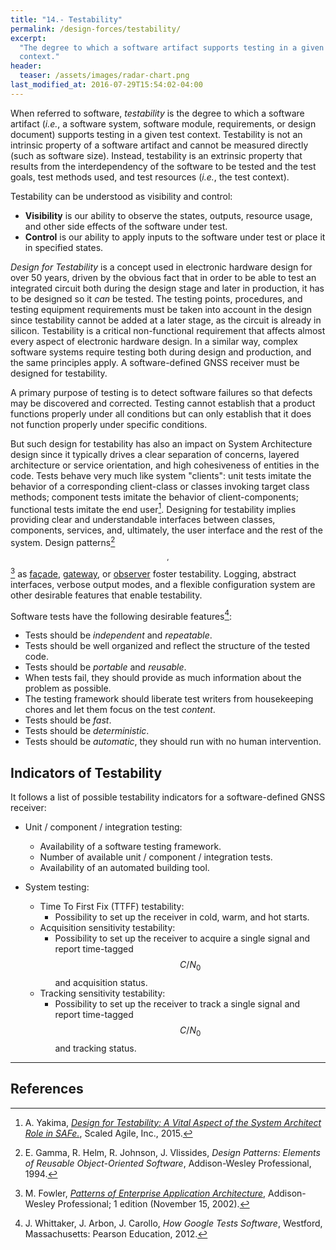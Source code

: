 ```yaml
---
title: "14.- Testability"
permalink: /design-forces/testability/
excerpt:
  "The degree to which a software artifact supports testing in a given test
  context."
header:
  teaser: /assets/images/radar-chart.png
last_modified_at: 2016-07-29T15:54:02-04:00
---
```


When referred to software, _testability_ is the degree to which a software
artifact (_i.e._, a software system, software module, requirements, or design
document) supports testing in a given test context. Testability is not an
intrinsic property of a software artifact and cannot be measured directly (such
as software size). Instead, testability is an extrinsic property that results
from the interdependency of the software to be tested and the test goals, test
methods used, and test resources (_i.e._, the test context).

Testability can be understood as visibility and control:

 * **Visibility** is our ability to observe the states, outputs, resource usage,
   and other side effects of the software under test.
 * **Control** is our ability to apply inputs to the software under test or
   place it in specified states.

_Design for Testability_ is a concept used in electronic hardware design for
over 50 years, driven by the obvious fact that in order to be able to test an
integrated circuit both during the design stage and later in production, it has
to be designed so it _can_ be tested. The testing points, procedures, and
testing equipment requirements must be taken into account in the design since
testability cannot be added at a later stage, as the circuit is already in
silicon. Testability is a critical non-functional requirement that affects
almost every aspect of electronic hardware design. In a similar way, complex
software systems require testing both during design and production, and the same
principles apply. A software-defined GNSS receiver must be designed for
testability.

A primary purpose of testing is to detect software failures so that defects may
be discovered and corrected. Testing cannot establish that a product functions
properly under all conditions but can only establish that it does not function
properly under specific conditions.

But such design for testability has also an impact on System Architecture design
since it typically drives a clear separation of concerns, layered architecture
or service orientation, and high cohesiveness of entities in the code. Tests
behave very much like system "clients": unit tests imitate the behavior of a
corresponding client-class or classes invoking target class methods; component
tests imitate the behavior of client-components; functional tests imitate the
end user[^Yakima]. Designing for testability implies providing clear and
understandable interfaces between classes, components, services, and,
ultimately, the user interface and the rest of the system. Design
patterns[^GoF94]$$ ^{,} $$[^Fowler02] as
[fa&ccedil;ade](https://en.wikipedia.org/wiki/Facade_pattern),
[gateway](https://martinfowler.com/eaaCatalog/gateway.html), or
[observer](https://en.wikipedia.org/wiki/Observer_pattern) foster testability.
Logging, abstract interfaces, verbose output modes, and a flexible configuration
system are other desirable features that enable testability.

Software tests have the following desirable features[^Whittaker12]:

* Tests should be _independent_ and _repeatable_.
* Tests should be well organized and reflect the structure of the tested code.
* Tests should be _portable_ and _reusable_.
* When tests fail, they should provide as much information about the problem as
  possible.
* The testing framework should liberate test writers from housekeeping chores
  and let them focus on the test _content_.
* Tests should be _fast_.
* Tests should be _deterministic_.
* Tests should be _automatic_, they should run with no human intervention.


## Indicators of Testability

It follows a list of possible testability indicators for a software-defined GNSS
receiver:

* Unit / component / integration testing:
  - Availability of a software testing framework.
  - Number of available unit / component / integration tests.
  - Availability of an automated building tool.

* System testing:
  - Time To First Fix (TTFF) testability:
    * Possibility to set up the receiver in cold, warm, and hot starts.
  - Acquisition sensitivity testability:
    * Possibility to set up the receiver to acquire a single signal and report
      time-tagged $$ C/N_0 $$ and acquisition status.
  - Tracking sensitivity testability:
    * Possibility to set up the receiver to track a single signal and report
      time-tagged $$ C/N_0 $$ and tracking status.


-----

## References

[^Yakima]: A. Yakima, [_Design for Testability: A Vital Aspect of the System Architect Role in SAFe._](https://scaledagileframework.com/design-for-testability-a-vital-aspect-of-the-%20system-architect-role-in-safe//), Scaled Agile, Inc., 2015.

[^Whittaker12]: J. Whittaker, J. Arbon, J. Carollo, _How Google Tests Software_, Westford, Massachusetts: Pearson Education, 2012.

[^GoF94]: E. Gamma, R. Helm, R. Johnson, J. Vlissides, _Design Patterns: Elements of Reusable Object-Oriented Software_, Addison-Wesley Professional, 1994.

[^Fowler02]: M. Fowler, [_Patterns of Enterprise Application Architecture_](https://martinfowler.com/books/eaa.html), Addison-Wesley Professional; 1 edition (November 15, 2002).

